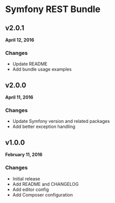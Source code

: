 # Symfony REST Bundle

## v2.0.1

**April 12, 2016**

### Changes

* Update README
* Add bundle usage examples

## v2.0.0

**April 11, 2016**

### Changes

* Update Symfony version and related packages
* Add better exception handling

## v1.0.0

**February 11, 2016**

### Changes

* Initial release
* Add README and CHANGELOG
* Add editor config
* Add Composer configuration
